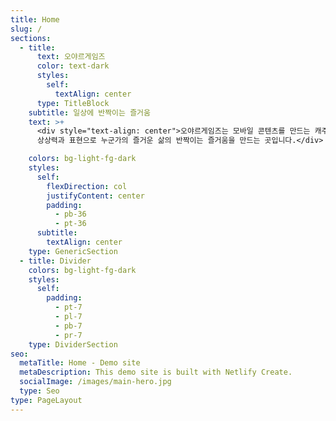 ```yaml
---
title: Home
slug: /
sections:
  - title:
      text: 오야르게임즈
      color: text-dark
      styles:
        self:
          textAlign: center
      type: TitleBlock
    subtitle: 일상에 반짝이는 즐거움
    text: >+
      <div style="text-align: center">오야르게임즈는 모바일 콘텐츠를 만드는 캐주얼 게임 전문 개발사입니다. 즐거운
      상상력과 표현으로 누군가의 즐거운 삶의 반짝이는 즐거움을 만드는 곳입니다.</div>

    colors: bg-light-fg-dark
    styles:
      self:
        flexDirection: col
        justifyContent: center
        padding:
          - pb-36
          - pt-36
      subtitle:
        textAlign: center
    type: GenericSection
  - title: Divider
    colors: bg-light-fg-dark
    styles:
      self:
        padding:
          - pt-7
          - pl-7
          - pb-7
          - pr-7
    type: DividerSection
seo:
  metaTitle: Home - Demo site
  metaDescription: This demo site is built with Netlify Create.
  socialImage: /images/main-hero.jpg
  type: Seo
type: PageLayout
---
```

